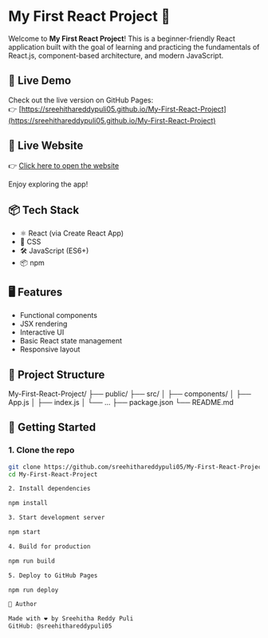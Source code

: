 # My First React Project 🚀

Welcome to **My First React Project**! This is a beginner-friendly React application built with the goal of learning and practicing the fundamentals of React.js, component-based architecture, and modern JavaScript.

## 🔗 Live Demo

Check out the live version on GitHub Pages:  
👉 [https://sreehithareddypuli05.github.io/My-First-React-Project](https://sreehithareddypuli05.github.io/My-First-React-Project)

## 🔗 Live Website

👉 [Click here to open the website](https://sreehithareddypuli05.github.io/My-First-React-Project)

Enjoy exploring the app!


## 📦 Tech Stack

- ⚛️ React (via Create React App)
- 💅 CSS
- 🛠️ JavaScript (ES6+)
- 📦 npm

## 🖥️ Features

- Functional components
- JSX rendering
- Interactive UI
- Basic React state management
- Responsive layout

## 📁 Project Structure

My-First-React-Project/
├── public/
├── src/
│ ├── components/
│ ├── App.js
│ ├── index.js
│ └── ...
├── package.json
└── README.md

## 🚀 Getting Started

### 1. Clone the repo

```bash
git clone https://github.com/sreehithareddypuli05/My-First-React-Project.git
cd My-First-React-Project

2. Install dependencies

npm install

3. Start development server

npm start

4. Build for production

npm run build

5. Deploy to GitHub Pages

npm run deploy

🙌 Author

Made with ❤️ by Sreehitha Reddy Puli
GitHub: @sreehithareddypuli05
